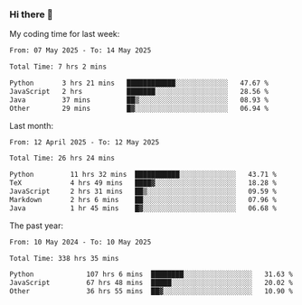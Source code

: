 ### Hi there 👋

My coding time for last week:

<!--START_SECTION:week-->

```txt
From: 07 May 2025 - To: 14 May 2025

Total Time: 7 hrs 2 mins

Python       3 hrs 21 mins   ████████████░░░░░░░░░░░░░   47.67 %
JavaScript   2 hrs           ███████░░░░░░░░░░░░░░░░░░   28.56 %
Java         37 mins         ██▒░░░░░░░░░░░░░░░░░░░░░░   08.93 %
Other        29 mins         █▓░░░░░░░░░░░░░░░░░░░░░░░   06.94 %
```

<!--END_SECTION:week-->

Last month:

<!--START_SECTION:month-->

```txt
From: 12 April 2025 - To: 12 May 2025

Total Time: 26 hrs 24 mins

Python         11 hrs 32 mins  ███████████░░░░░░░░░░░░░░   43.71 %
TeX            4 hrs 49 mins   ████▓░░░░░░░░░░░░░░░░░░░░   18.28 %
JavaScript     2 hrs 31 mins   ██▒░░░░░░░░░░░░░░░░░░░░░░   09.59 %
Markdown       2 hrs 6 mins    ██░░░░░░░░░░░░░░░░░░░░░░░   07.96 %
Java           1 hr 45 mins    █▓░░░░░░░░░░░░░░░░░░░░░░░   06.68 %
```

<!--END_SECTION:month-->

The past year:

<!--START_SECTION:year-->

```txt
From: 10 May 2024 - To: 10 May 2025

Total Time: 338 hrs 35 mins

Python             107 hrs 6 mins  ████████░░░░░░░░░░░░░░░░░   31.63 %
JavaScript         67 hrs 48 mins  █████░░░░░░░░░░░░░░░░░░░░   20.02 %
Other              36 hrs 55 mins  ██▓░░░░░░░░░░░░░░░░░░░░░░   10.90 %
```

<!--END_SECTION:year-->
